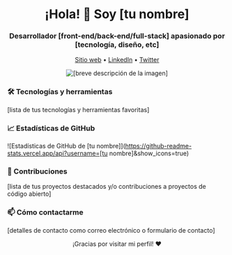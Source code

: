 <h1 align="center">¡Hola! 👋 Soy [tu nombre]</h1>
<h3 align="center">Desarrollador [front-end/back-end/full-stack] apasionado por [tecnología, diseño, etc]</h3>

<p align="center">
  <a href="[enlace a tu sitio web]">Sitio web</a> •
  <a href="[enlace a tu LinkedIn]">LinkedIn</a> •
  <a href="[enlace a tu Twitter]">Twitter</a>
</p>

<p align="center">
  <img src="[enlace a una imagen tuya o de un proyecto destacado]" alt="[breve descripción de la imagen]">
</p>

### 🛠️ Tecnologías y herramientas

[lista de tus tecnologías y herramientas favoritas]

### 📈 Estadísticas de GitHub

![Estadísticas de GitHub de [tu nombre]](https://github-readme-stats.vercel.app/api?username=[tu nombre]&show_icons=true)

### 🤝 Contribuciones

[lista de tus proyectos destacados y/o contribuciones a proyectos de código abierto]

### 📫 Cómo contactarme

[detalles de contacto como correo electrónico o formulario de contacto]

<p align="center">
  ¡Gracias por visitar mi perfil! ❤️
</p>
